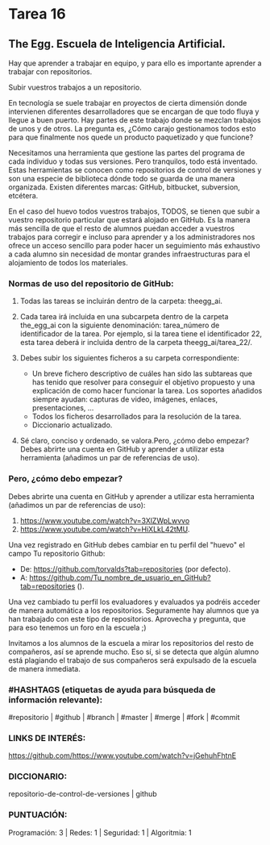 # Tarea 16

## The Egg. Escuela de Inteligencia Artificial.

Hay que aprender a trabajar en equipo, y para ello es importante aprender a trabajar con repositorios.

Subir vuestros trabajos a un repositorio.

En tecnología se suele trabajar en proyectos de cierta dimensión donde intervienen diferentes desarrolladores que se encargan de que todo fluya y llegue a buen puerto. Hay partes de este trabajo donde se mezclan trabajos de unos y de otros. La pregunta es, ¿Cómo carajo gestionamos todos esto para que finalmente nos quede un producto paquetizado y que funcione?

Necesitamos una herramienta que gestione las partes del programa de cada individuo y todas sus versiones. Pero tranquilos, todo está inventado. Estas herramientas se conocen como repositorios de control de versiones y son una especie de biblioteca dónde todo se guarda de una manera organizada. Existen diferentes marcas: GitHub, bitbucket, subversion, etcétera.

En el caso del huevo todos vuestros trabajos, TODOS, se tienen que subir a vuestro repositorio particular que estará alojado en GitHub. Es la manera más sencilla de que el resto de alumnos puedan acceder a vuestros trabajos para corregir e incluso para aprender y a los administradores nos ofrece un acceso sencillo para poder hacer un seguimiento más exhaustivo a cada alumno sin necesidad de montar grandes infraestructuras para el alojamiento de todos los materiales.

### Normas de uso del repositorio de GitHub:

1. Todas las tareas se incluirán dentro de la carpeta: theegg_ai.

2. Cada tarea irá incluida en una subcarpeta dentro de la carpeta the_egg_ai con la siguiente denominación: tarea_número de identificador de la tarea. Por ejemplo, si la tarea tiene el identificador 22, esta tarea deberá ir incluida dentro de la carpeta theegg_ai/tarea_22/.

3. Debes subir los siguientes ficheros a su carpeta correspondiente:
  
   - Un breve fichero descriptivo de cuáles han sido las subtareas que has tenido que resolver para conseguir el objetivo propuesto y una explicación de como hacer funcionar la tarea. Los soportes añadidos siempre ayudan: capturas de video, imágenes, enlaces, presentaciones, ...
   - Todos los ficheros desarrollados para la resolución de la tarea.
   - Diccionario actualizado.

4. Sé claro, conciso y ordenado, se valora.Pero, ¿cómo debo empezar?Debes abrirte una cuenta en GitHub y aprender a utilizar esta herramienta (añadimos un par de referencias de uso).

### Pero, ¿cómo debo empezar?

Debes abrirte una cuenta en GitHub y aprender a utilizar esta herramienta (añadimos un par de referencias de uso):

1. https://www.youtube.com/watch?v=3XlZWpLwvvo
2. https://www.youtube.com/watch?v=HiXLkL42tMU. 

Una vez registrado en GitHub debes cambiar en tu perfil del "huevo" el campo Tu repositorio Github:

  - De: https://github.com/torvalds?tab=repositories (por defecto).
  - A: https://github.com/Tu_nombre_de_usuario_en_GitHub?tab=repositories ().

Una vez cambiado tu perfil los evaluadores y evaluados ya podréis acceder de manera automática a los repositorios. Seguramente hay alumnos que ya han trabajado con este tipo de repositorios. Aprovecha y pregunta, que para eso tenemos un foro en la escuela ;) 

Invitamos a los alumnos de la escuela a mirar los repositorios del resto de compañeros, así se aprende mucho. Eso sí, si se detecta que algún alumno está plagiando el trabajo de sus compañeros será expulsado de la escuela de manera inmediata.

### #HASHTAGS  (etiquetas de ayuda para búsqueda de información relevante):

#repositorio | #github | #branch | #master | #merge | #fork | #commit

### LINKS DE INTERÉS:

https://github.com/https://www.youtube.com/watch?v=jGehuhFhtnE

### DICCIONARIO:

repositorio-de-control-de-versiones | github

### PUNTUACIÓN:

Programación: 3 | Redes: 1 | Seguridad: 1 | Algoritmia: 1
